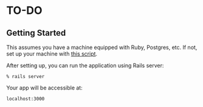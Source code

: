 # TO-DO

## Getting Started

This assumes you have a machine equipped with Ruby, Postgres, etc. If not, set up
your machine with [this script].

[this script]: https://github.com/thoughtbot/laptop

After setting up, you can run the application using Rails server:

    % rails server

Your app will be accessible at:

    localhost:3000
